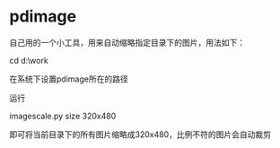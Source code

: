 pdimage
=======

自己用的一个小工具，用来自动缩略指定目录下的图片，用法如下：

cd d:\work

在系统下设置pdimage所在的路径

运行 

imagescale.py size 320x480

即可将当前目录下的所有图片缩略成320x480，比例不符的图片会自动裁剪

